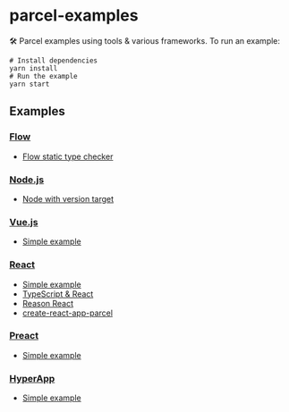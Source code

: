 # parcel-examples

🛠 Parcel examples using tools & various frameworks. To run an example:

```shell
# Install dependencies
yarn install
# Run the example
yarn start
```

## Examples

### [Flow](https://flow.org)

- [Flow static type checker](flow)

### [Node.js](https://nodejs.org/)

- [Node with version target](node)

### [Vue.js](https://vuejs.org)

- [Simple example](Vue)

### [React](https://reactjs.org)

- [Simple example](react)
- [TypeScript & React](typescript-react)
- [Reason React](reason-react)
- [create-react-app-parcel](https://github.com/sw-yx/create-react-app-parcel)

### [Preact](https://preactjs.com/)

- [Simple example](preact)

### [HyperApp](https://hyperapp.js.org/)

- [Simple example](hyperapp)
